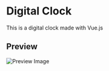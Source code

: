 # Digital Clock

This is a digital clock made with Vue.js

## Preview
![Preview Image](https://i.imgur.com/9kZ7Pe3.png)
